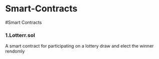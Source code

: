 # Smart-Contracts
#Smart Contracts
<h3>1.Lotterr.sol</h3>
<p>A smart contract for participating on a lottery draw and elect the winner rendomly</p>
